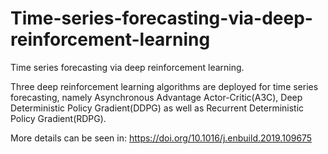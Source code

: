 # Time-series-forecasting-via-deep-reinforcement-learning
Time series forecasting via deep reinforcement learning.

Three deep reinforcement learning algorithms are deployed for time series forecasting, namely Asynchronous Advantage Actor-Critic(A3C), Deep Deterministic Policy Gradient(DDPG) as well as Recurrent Deterministic Policy Gradient(RDPG).


More details can be seen in: https://doi.org/10.1016/j.enbuild.2019.109675
